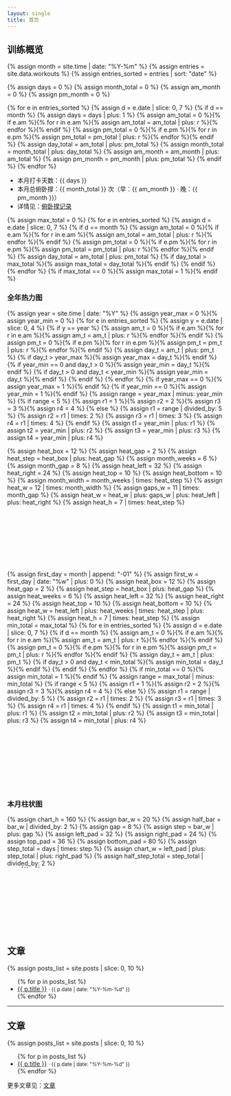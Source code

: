 ```yaml
---
layout: single
title: 首页
---
```


## 训练概览
{% assign month = site.time | date: "%Y-%m" %}
{% assign entries = site.data.workouts %}
{% assign entries_sorted = entries | sort: "date" %}

{% assign days = 0 %}
{% assign month_total = 0 %}
{% assign am_month = 0 %}
{% assign pm_month = 0 %}

{% for e in entries_sorted %}
  {% assign d = e.date | slice: 0, 7 %}
  {% if d == month %}
    {% assign days = days | plus: 1 %}
    {% assign am_total = 0 %}{% if e.am %}{% for r in e.am %}{% assign am_total = am_total | plus: r %}{% endfor %}{% endif %}
    {% assign pm_total = 0 %}{% if e.pm %}{% for r in e.pm %}{% assign pm_total = pm_total | plus: r %}{% endfor %}{% endif %}
    {% assign day_total = am_total | plus: pm_total %}
    {% assign month_total = month_total | plus: day_total %}
    {% assign am_month = am_month | plus: am_total %}
    {% assign pm_month = pm_month | plus: pm_total %}
  {% endif %}
{% endfor %}

- 本月打卡天数：{{ days }}
- 本月总俯卧撑：{{ month_total }} 次（早：{{ am_month }} · 晚：{{ pm_month }}）
- 详情见：[俯卧撑记录](/workout/)

{% assign max_total = 0 %}
{% for e in entries_sorted %}
  {% assign d = e.date | slice: 0, 7 %}
  {% if d == month %}
    {% assign am_total = 0 %}{% if e.am %}{% for r in e.am %}{% assign am_total = am_total | plus: r %}{% endfor %}{% endif %}
    {% assign pm_total = 0 %}{% if e.pm %}{% for r in e.pm %}{% assign pm_total = pm_total | plus: r %}{% endfor %}{% endif %}
    {% assign day_total = am_total | plus: pm_total %}
    {% if day_total > max_total %}{% assign max_total = day_total %}{% endif %}
  {% endif %}
{% endfor %}
{% if max_total == 0 %}{% assign max_total = 1 %}{% endif %}

### 全年热力图
{% assign year = site.time | date: "%Y" %}
{% assign year_max = 0 %}{% assign year_min = 0 %}
{% for e in entries_sorted %}
  {% assign y = e.date | slice: 0, 4 %}
  {% if y == year %}
    {% assign am_t = 0 %}{% if e.am %}{% for r in e.am %}{% assign am_t = am_t | plus: r %}{% endfor %}{% endif %}
    {% assign pm_t = 0 %}{% if e.pm %}{% for r in e.pm %}{% assign pm_t = pm_t | plus: r %}{% endfor %}{% endif %}
    {% assign day_t = am_t | plus: pm_t %}
    {% if day_t > year_max %}{% assign year_max = day_t %}{% endif %}
    {% if year_min == 0 and day_t > 0 %}{% assign year_min = day_t %}{% endif %}
    {% if day_t > 0 and day_t < year_min %}{% assign year_min = day_t %}{% endif %}
  {% endif %}
{% endfor %}
{% if year_max == 0 %}{% assign year_max = 1 %}{% endif %}
{% if year_min == 0 %}{% assign year_min = 1 %}{% endif %}
{% assign range = year_max | minus: year_min %}
{% if range < 5 %}
  {% assign r1 = 1 %}{% assign r2 = 2 %}{% assign r3 = 3 %}{% assign r4 = 4 %}
{% else %}
  {% assign r1 = range | divided_by: 5 %}
  {% assign r2 = r1 | times: 2 %}
  {% assign r3 = r1 | times: 3 %}
  {% assign r4 = r1 | times: 4 %}
{% endif %}
{% assign t1 = year_min | plus: r1 %}
{% assign t2 = year_min | plus: r2 %}
{% assign t3 = year_min | plus: r3 %}
{% assign t4 = year_min | plus: r4 %}

{% assign heat_box = 12 %}
{% assign heat_gap = 2 %}
{% assign heat_step = heat_box | plus: heat_gap %}
{% assign month_weeks = 6 %}
{% assign month_gap = 8 %}
{% assign heat_left = 32 %}
{% assign heat_right = 24 %}
{% assign heat_top = 10 %}
{% assign heat_bottom = 10 %}
{% assign month_width = month_weeks | times: heat_step %}
{% assign heat_w = 12 | times: month_width %}
{% assign gaps_w = 11 | times: month_gap %}
{% assign heat_w = heat_w | plus: gaps_w | plus: heat_left | plus: heat_right %}
{% assign heat_h = 7 | times: heat_step %}
<svg width="{{ heat_w }}" height="{{ heat_h | plus: heat_top | plus: heat_bottom }}" viewBox="0 0 {{ heat_w }} {{ heat_h | plus: heat_top | plus: heat_bottom }}" xmlns="http://www.w3.org/2000/svg">
  <g transform="translate(0, {{ heat_top }})">
    {% for m in (1..12) %}
      {% assign mm = m %}{% if m < 10 %}{% assign mm = "0" | append: m %}{% endif %}
      {% assign month_str = year | append: "-" | append: mm %}
      {% assign first_day = month_str | append: "-01" %}
      {% assign first_w = first_day | date: "%w" | plus: 0 %}
      {% assign m_index = m | minus: 1 %}
      {% assign month_offset = heat_left | plus: month_width | times: m_index | plus: month_gap | times: m_index %}
      {% for i in (1..31) %}
        {% assign dd = i %}{% if i < 10 %}{% assign dd = "0" | append: i %}{% endif %}
        {% assign day_date = month_str | append: "-" | append: dd %}
        {% assign d_m = day_date | date: "%Y-%m" %}
        {% if d_m == month_str %}
          {% assign dow = day_date | date: "%w" | plus: 0 %}
          {% assign col_base = i | minus: 1 | plus: first_w %}
          {% assign col = col_base | divided_by: 7 %}
          {% assign x = month_offset | plus: col | times: heat_step %}
          {% assign y = dow | times: heat_step %}
          {% assign day_total = 0 %}
          {% for e in entries_sorted %}
            {% if e.date == day_date %}
              {% assign am_t = 0 %}{% if e.am %}{% for r in e.am %}{% assign am_t = am_t | plus: r %}{% endfor %}{% endif %}
              {% assign pm_t = 0 %}{% if e.pm %}{% for r in e.pm %}{% assign pm_t = pm_t | plus: r %}{% endfor %}{% endif %}
              {% assign day_total = am_t | plus: pm_t %}
            {% endif %}
          {% endfor %}
          {% assign fill = "#ebedf0" %}
          {% if day_total > 0 and day_total <= t1 %}{% assign fill = "#c6e48b" %}{% endif %}
          {% if day_total > t1 and day_total <= t2 %}{% assign fill = "#a5d76e" %}{% endif %}
          {% if day_total > t2 and day_total <= t3 %}{% assign fill = "#7bc96f" %}{% endif %}
          {% if day_total > t3 and day_total <= t4 %}{% assign fill = "#239a3b" %}{% endif %}
          {% if day_total > t4 %}{% assign fill = "#196127" %}{% endif %}
          <rect x="{{ x }}" y="{{ y }}" width="{{ heat_box }}" height="{{ heat_box }}" rx="2" ry="2" fill="{{ fill }}"><title>{{ day_date }}: {{ day_total }} 次</title></rect>
        {% endif %}
      {% endfor %}
    {% endfor %}
  </g>
</svg>
{% assign first_day = month | append: "-01" %}
{% assign first_w = first_day | date: "%w" | plus: 0 %}
{% assign heat_box = 12 %}
{% assign heat_gap = 2 %}
{% assign heat_step = heat_box | plus: heat_gap %}
{% assign heat_weeks = 6 %}
{% assign heat_left = 32 %}
{% assign heat_right = 24 %}
{% assign heat_top = 10 %}
{% assign heat_bottom = 10 %}
{% assign heat_w = heat_left | plus: heat_weeks | times: heat_step | plus: heat_right %}
{% assign heat_h = 7 | times: heat_step %}
{% assign min_total = max_total %}
{% for e in entries_sorted %}
  {% assign d = e.date | slice: 0, 7 %}
  {% if d == month %}
    {% assign am_t = 0 %}{% if e.am %}{% for r in e.am %}{% assign am_t = am_t | plus: r %}{% endfor %}{% endif %}
    {% assign pm_t = 0 %}{% if e.pm %}{% for r in e.pm %}{% assign pm_t = pm_t | plus: r %}{% endfor %}{% endif %}
    {% assign day_t = am_t | plus: pm_t %}
    {% if day_t > 0 and day_t < min_total %}{% assign min_total = day_t %}{% endif %}
  {% endif %}
{% endfor %}
{% if min_total == 0 %}{% assign min_total = 1 %}{% endif %}
{% assign range = max_total | minus: min_total %}
{% if range < 5 %}
  {% assign r1 = 1 %}{% assign r2 = 2 %}{% assign r3 = 3 %}{% assign r4 = 4 %}
{% else %}
  {% assign r1 = range | divided_by: 5 %}
  {% assign r2 = r1 | times: 2 %}
  {% assign r3 = r1 | times: 3 %}
  {% assign r4 = r1 | times: 4 %}
{% endif %}
{% assign t1 = min_total | plus: r1 %}
{% assign t2 = min_total | plus: r2 %}
{% assign t3 = min_total | plus: r3 %}
{% assign t4 = min_total | plus: r4 %}
<svg width="{{ heat_w }}" height="{{ heat_h | plus: heat_top | plus: heat_bottom }}" viewBox="0 0 {{ heat_w }} {{ heat_h | plus: heat_top | plus: heat_bottom }}" xmlns="http://www.w3.org/2000/svg">
  <g transform="translate(0, {{ heat_top }})">
    {% for i in (1..31) %}
      {% assign dd = i %}{% if i < 10 %}{% assign dd = "0" | append: i %}{% endif %}
      {% assign day_date = month | append: "-" | append: dd %}
      {% assign d_m = day_date | date: "%Y-%m" %}
      {% if d_m == month %}
        {% assign dow = day_date | date: "%w" | plus: 0 %}
        {% assign col_base = i | minus: 1 | plus: first_w %}
        {% assign col = col_base | divided_by: 7 %}
        {% assign x = col | times: heat_step | plus: heat_left %}
        {% assign y = dow | times: heat_step %}
        {% assign day_total = 0 %}
        {% for e in entries_sorted %}
          {% if e.date == day_date %}
            {% assign am_t = 0 %}{% if e.am %}{% for r in e.am %}{% assign am_t = am_t | plus: r %}{% endfor %}{% endif %}
            {% assign pm_t = 0 %}{% if e.pm %}{% for r in e.pm %}{% assign pm_t = pm_t | plus: r %}{% endfor %}{% endif %}
            {% assign day_total = am_t | plus: pm_t %}
          {% endif %}
        {% endfor %}
        {% assign fill = "#ebedf0" %}
        {% if day_total > 0 and day_total <= t1 %}{% assign fill = "#c6e48b" %}{% endif %}
        {% if day_total > t1 and day_total <= t2 %}{% assign fill = "#a5d76e" %}{% endif %}
        {% if day_total > t2 and day_total <= t3 %}{% assign fill = "#7bc96f" %}{% endif %}
        {% if day_total > t3 and day_total <= t4 %}{% assign fill = "#239a3b" %}{% endif %}
        {% if day_total > t4 %}{% assign fill = "#196127" %}{% endif %}
        <rect x="{{ x }}" y="{{ y }}" width="{{ heat_box }}" height="{{ heat_box }}" rx="2" ry="2" fill="{{ fill }}"><title>{{ day_date }}: {{ day_total }} 次</title></rect>
      {% endif %}
    {% endfor %}
  </g>
</svg>

### 本月柱状图
{% assign chart_h = 160 %}
{% assign bar_w = 20 %}
{% assign half_bar = bar_w | divided_by: 2 %}
{% assign gap = 8 %}
{% assign step = bar_w | plus: gap %}
{% assign left_pad = 32 %}
{% assign right_pad = 24 %}
{% assign top_pad = 36 %}
{% assign bottom_pad = 80 %}
{% assign step_total = days | times: step %}
{% assign chart_w = left_pad | plus: step_total | plus: right_pad %}
{% assign half_step_total = step_total | divided_by: 2 %}
<svg width="{{ chart_w }}" height="{{ chart_h | plus: top_pad | plus: bottom_pad }}" viewBox="0 0 {{ chart_w }} {{ chart_h | plus: top_pad | plus: bottom_pad }}" xmlns="http://www.w3.org/2000/svg">
  <g transform="translate(0, {{ top_pad }})">
    <line class="axis axis--x" x1="{{ left_pad }}" y1="{{ chart_h }}" x2="{{ chart_w | minus: right_pad }}" y2="{{ chart_h }}" stroke="#999" stroke-width="1"/>
    <line x1="{{ left_pad }}" y1="0" x2="{{ left_pad }}" y2="{{ chart_h }}" stroke="#999" stroke-width="1"/>
  {% assign tick_step = max_total | divided_by: 4 %}{% if tick_step == 0 %}{% assign tick_step = 1 %}{% endif %}
  {% for i in (0..4) %}
    {% if i == 4 %}{% assign val = max_total %}{% else %}{% assign val = i | times: tick_step %}{% endif %}
    {% assign h = val | times: chart_h | divided_by: max_total %}
    {% assign y = chart_h | minus: h %}
    <line class="grid" x1="{{ left_pad }}" y1="{{ y }}" x2="{{ chart_w | minus: right_pad }}" y2="{{ y }}" />
    <text class="tick-label" x="{{ left_pad | minus: 6 }}" y="{{ y | plus: 4 }}" text-anchor="end">{{ val }}</text>
  {% endfor %}
  <text x="{{ left_pad | minus: 22 }}" y="{{ chart_h | divided_by: 2 }}" font-size="11" text-anchor="middle" transform="rotate(-90 {{ left_pad | minus: 22 }}, {{ chart_h | divided_by: 2 }})">Count</text>
  {% assign x = left_pad %}
  {% for e in entries_sorted %}
    {% assign d = e.date | slice: 0, 7 %}
    {% if d == month %}
      {% assign am_total = 0 %}{% if e.am %}{% for r in e.am %}{% assign am_total = am_total | plus: r %}{% endfor %}{% endif %}
      {% assign pm_total = 0 %}{% if e.pm %}{% for r in e.pm %}{% assign pm_total = pm_total | plus: r %}{% endfor %}{% endif %}
      {% assign day_total = am_total | plus: pm_total %}
      {% assign h = day_total | times: chart_h | divided_by: max_total %}
      {% assign y = chart_h | minus: h %}
      <rect class="bar" rx="4" ry="4" x="{{ x }}" y="{{ y }}" width="{{ bar_w }}" height="{{ h }}" />
      <text class="bar-label" x="{{ x | plus: half_bar }}" y="{{ chart_h | plus: 22 }}" text-anchor="middle" transform="rotate(30 {{ x | plus: half_bar }}, {{ chart_h | plus: 22 }})">{{ e.date | slice: -2, 2 }}</text>
      <text class="value-label" x="{{ x | plus: half_bar }}" y="{{ y | minus: 8 }}" text-anchor="middle">{{ day_total }}</text>
      {% assign x = x | plus: step %}
    {% endif %}
  {% endfor %}
  <text x="{{ left_pad | plus: half_step_total }}" y="{{ chart_h | plus: 44 }}" font-size="11" text-anchor="middle">Date</text>
  </g>
</svg>

## 文章
{% assign posts_list = site.posts | slice: 0, 10 %}
<ul>
{% for p in posts_list %}
  <li><a href="{{ p.url }}">{{ p.title }}</a> <small>· {{ p.date | date: "%Y-%m-%d" }}</small></li>
{% endfor %}
</ul>

<hr class="section-sep" />

## 文章
{% assign posts_list = site.posts | slice: 0, 10 %}
<ul>
{% for p in posts_list %}
  <li><a href="{{ p.url }}">{{ p.title }}</a> <small>· {{ p.date | date: "%Y-%m-%d" }}</small></li>
{% endfor %}
</ul>

更多文章见：[文章](/blog/)
